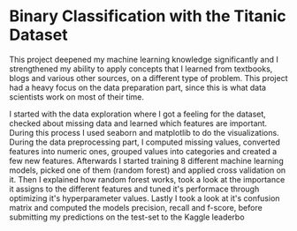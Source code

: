 # Binary Classification with the Titanic Dataset
This project deepened my machine learning knowledge significantly and I strengthened my ability to apply concepts that I learned from textbooks, blogs and various other sources, on a different type of problem. This project had a heavy focus on the data preparation part, since this is what data scientists work on most of their time.

I started with the data exploration where I got a feeling for the dataset, checked about missing data and learned which features are important. During this process I used seaborn and matplotlib to do the visualizations. During the data preprocessing part, I computed missing values, converted features into numeric ones, grouped values into categories and created a few new features. Afterwards I started training 8 different machine learning models, picked one of them (random forest) and applied cross validation on it. Then I explained how random forest works, took a look at the importance it assigns to the different features and tuned it's performace through optimizing it's hyperparameter values. Lastly I took a look at it's confusion matrix and computed the models precision, recall and f-score, before submitting my predictions on the test-set to the Kaggle leaderbo



